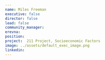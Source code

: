 ```yaml
---
name: Miles Freeman
executive: false
director: false
lead: false
community_manager:   
erevna:
position:  
project:  211 Project, Socioeconomic Factors
image: ../assets/default_exec_image.png
linkedin: 
---
```

